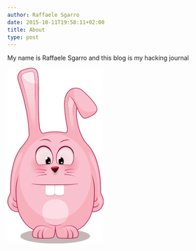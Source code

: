 ```yaml
---
author: Raffaele Sgarro
date: 2015-10-11T19:58:11+02:00
title: About
type: post
---
```


My name is Raffaele Sgarro and this blog is my hacking journal

![Angry bunny](/images/angry_bunny.png)

